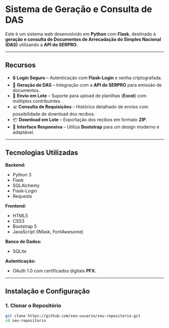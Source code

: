 # Sistema de Geração e Consulta de DAS

Este é um sistema web desenvolvido em **Python** com **Flask**, destinado à **geração e consulta de Documentos de Arrecadação do Simples Nacional (DAS)** utilizando a **API do SERPRO**.

---

## Recursos

- 🔒 **Login Seguro** – Autenticação com **Flask-Login** e senha criptografada.  
- 🧾 **Geração de DAS** – Integração com a **API do SERPRO** para emissão de documentos.  
- 📂 **Envio em Lote** – Suporte para upload de planilhas (**Excel**) com múltiplos contribuintes.  
- 📊 **Consulta de Requisições** – Histórico detalhado de envios com possibilidade de download dos recibos.  
- 📦 **Download em Lote** – Exportação dos recibos em formato **ZIP**.  
- 📱 **Interface Responsiva** – Utiliza **Bootstrap** para um design moderno e adaptável.  

---

## Tecnologias Utilizadas

**Backend:**  
- Python 3  
- Flask  
- SQLAlchemy  
- Flask-Login  
- Requests  

**Frontend:**  
- HTML5  
- CSS3  
- Bootstrap 5  
- JavaScript (IMask, FontAwesome)  

**Banco de Dados:**  
- SQLite  

**Autenticação:**  
- OAuth 1.0 com certificados digitais **PFX**.  

---

## Instalação e Configuração

### 1. Clonar o Repositório
```bash
git clone https://github.com/seu-usuario/seu-repositorio.git
cd seu-repositorio
